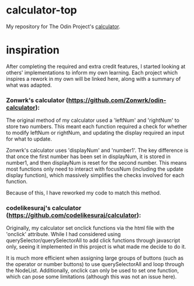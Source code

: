 # calculator-top
My repository for The Odin Project's [calculator](https://www.theodinproject.com/lessons/foundations-calculator).

# inspiration
After completing the required and extra credit features, I started looking at others' implementations to inform my own learning. Each project which inspires a rework in my own will be linked here, along with a summary of what was adapted.

### Zonwrk's calculator (https://github.com/Zonwrk/odin-calculator):

The original method of my calculator used a 'leftNum' and 'rightNum' to store two numbers. This meant each function required a check for whether to modify leftNum or rightNum, and updating the display required an input for what to update.

Zonwrk's calculator uses 'displayNum' and 'number1'. The key difference is that once the first number has been set in displayNum, it is stored in number1, and then displayNum is reset for the second number. This means most functions only need to interact with focusNum (including the update display function), which massively simplifies the checks involved for each function.

Because of this, I have reworked my code to match this method.

### codelikesuraj's calculator (https://github.com/codelikesuraj/calculator):

Originally, my calculator set onclick functions via the html file with the 'onclick' attribute. While I had considered using querySelector/querySelectorAll to add click functions through javascript only, seeing it implemented in this project is what made me decide to do it. 

It is much more efficient when assigning large groups of buttons (such as the operator or number buttons) to use querySelectorAll and loop through the NodeList. Additionally, onclick can only be used to set one function, which can pose some limitations (although this was not an issue here).